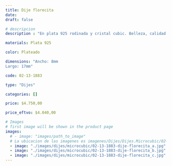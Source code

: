 ```yaml
---
title: Dije florecita
date: 
draft: false

# descripcion
description : "En plata 925 rodinada y cristal cubic. Belleza, calidad y delicadeza."

materials: Plata 925

color: Plateado

dimensions: "Ancho: 8mm 
Largo: 17mm"

code: 02-13-1883

type: "Dijes"

categories: []

price: $4.750,00

price_eftvo: $4.040,00

# Images
# first image will be shown in the product page
images:
  # - image: "images/path_to_image"
  # La ubicacion de las imagenes es imagenes/Dijes/Dijes.Microcubic/02-13-1883-dije-florecita
  - image: "./images/dijes/microcubic/02-13-1883-dije-florecita_a.jpg"
  - image: "./images/dijes/microcubic/02-13-1883-dije-florecita_b.jpg"
  - image: "./images/dijes/microcubic/02-13-1883-dije-florecita_c.jpg"
---
```

